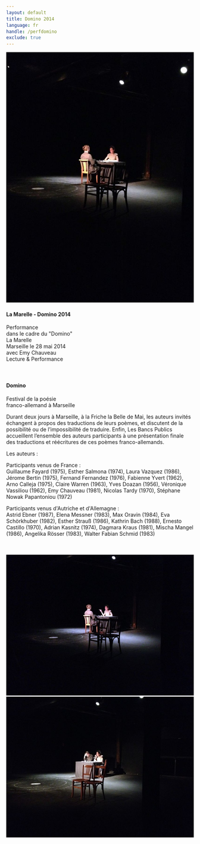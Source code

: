 ```yaml
---
layout: default
title: Domino 2014
language: fr
handle: /perfdomino
exclude: true
---
```


<a rel="lightbox" data-lightbox="example-1" href="/galeries/performance-domino/Image02.jpg" title="Performance Domino 2014"><img src="/galeries/performance-domino/Image02.jpg" alt="Performance Traces of History 2014" class="img-left"></a>
#### La Marelle - Domino 2014  
  
Performance  
dans le cadre du "Domino"  
La Marelle  
Marseille le 28 mai 2014  
avec Emy Chauveau  
Lecture & Performance  
<br style="clear:both" />
<br style="clear:both" />

#### Domino  
  
Festival de la poésie  
franco-allemand à Marseille    
  
Durant deux jours à Marseille, à la Friche la Belle de Mai, les auteurs invités échangent à propos des traductions de leurs poèmes, et discutent de la possibilité ou de l’impossibilité de traduire. Enfin, Les Bancs Publics accueillent l’ensemble des auteurs participants à une présentation finale des traductions et réécritures de ces poèmes franco-allemands.  

Les auteurs :  
  
Participants venus de France :   
Guillaume Fayard (1975), Esther Salmona (1974), Laura Vazquez (1986), Jérome Bertin (1975), Fernand Fernandez (1976), Fabienne Yvert (1962), Arno Calleja (1975), Claire Warren (1963), Yves Doazan (1956), Véronique Vassiliou (1962), Emy Chauveau (1981), Nicolas Tardy (1970), Stéphane Nowak Papantoniou (1972)  
  
Participants venus d'Autriche et d'Allemagne :  
Astrid Ebner (1987), Elena Messner (1983), Max Oravin (1984), Eva Schörkhuber (1982), Esther Strauß (1986), Kathrin Bach (1988), Ernesto Castillo (1970), Adrian Kasnitz (1974), Dagmara Kraus (1981), Mischa Mangel (1986), Angelika Rösser (1983), Walter Fabian Schmid (1983)  

<br style="clear:both" />
<br style="clear:both" />
<a rel="lightbox" data-lightbox="example-1" href="/galeries/performance-domino/Image01.jpg" title="Performance Domino 1"><img src="/galeries/performance-domino/Image01.jpg" alt="Performance Domino 1" class="img-left2"></a>
<a rel="lightbox" data-lightbox="example-1" href="/galeries/performance-domino/Image03.jpg" title="Performance Domino 2"><img src="/galeries/performance-domino/Image03.jpg" alt="Performance Domino 2" class="img-right2"></a>

<br style="clear:both" />
<br style="clear:both" />

